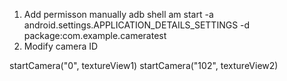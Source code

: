 1. Add permisson manually
   adb shell am start -a android.settings.APPLICATION_DETAILS_SETTINGS -d  package:com.example.cameratest
2. Modify camera ID

startCamera("0", textureView1)
startCamera("102", textureView2)
